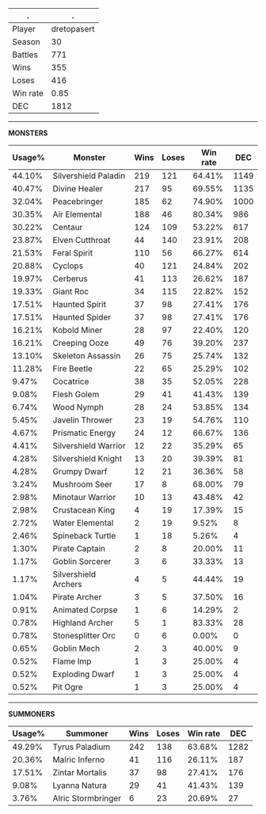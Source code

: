 .|.
|-|-
Player|dretopasert
Season|30
Battles|771
Wins|355
Loses|416
Win rate|0.85
DEC|1812

---
**MONSTERS**

Usage%|Monster|Wins|Loses|Win rate|DEC|
-|-|-|-|-|-|
44.10%|Silvershield Paladin|219|121|64.41%|1149|
40.47%|Divine Healer|217|95|69.55%|1135|
32.04%|Peacebringer|185|62|74.90%|1000|
30.35%|Air Elemental|188|46|80.34%|986|
30.22%|Centaur|124|109|53.22%|617|
23.87%|Elven Cutthroat|44|140|23.91%|208|
21.53%|Feral Spirit|110|56|66.27%|614|
20.88%|Cyclops|40|121|24.84%|202|
19.97%|Cerberus|41|113|26.62%|187|
19.33%|Giant Roc|34|115|22.82%|152|
17.51%|Haunted Spirit|37|98|27.41%|176|
17.51%|Haunted Spider|37|98|27.41%|176|
16.21%|Kobold Miner|28|97|22.40%|120|
16.21%|Creeping Ooze|49|76|39.20%|237|
13.10%|Skeleton Assassin|26|75|25.74%|132|
11.28%|Fire Beetle|22|65|25.29%|102|
9.47%|Cocatrice|38|35|52.05%|228|
9.08%|Flesh Golem|29|41|41.43%|139|
6.74%|Wood Nymph|28|24|53.85%|134|
5.45%|Javelin Thrower|23|19|54.76%|110|
4.67%|Prismatic Energy|24|12|66.67%|136|
4.41%|Silvershield Warrior|12|22|35.29%|65|
4.28%|Silvershield Knight|13|20|39.39%|81|
4.28%|Grumpy Dwarf|12|21|36.36%|58|
3.24%|Mushroom Seer|17|8|68.00%|79|
2.98%|Minotaur Warrior|10|13|43.48%|42|
2.98%|Crustacean King|4|19|17.39%|15|
2.72%|Water Elemental|2|19|9.52%|8|
2.46%|Spineback Turtle|1|18|5.26%|4|
1.30%|Pirate Captain|2|8|20.00%|11|
1.17%|Goblin Sorcerer|3|6|33.33%|13|
1.17%|Silvershield Archers|4|5|44.44%|19|
1.04%|Pirate Archer|3|5|37.50%|16|
0.91%|Animated Corpse|1|6|14.29%|2|
0.78%|Highland Archer|5|1|83.33%|28|
0.78%|Stonesplitter Orc|0|6|0.00%|0|
0.65%|Goblin Mech|2|3|40.00%|9|
0.52%|Flame Imp|1|3|25.00%|4|
0.52%|Exploding Dwarf|1|3|25.00%|4|
0.52%|Pit Ogre|1|3|25.00%|4|

---
**SUMMONERS**

Usage%|Summoner|Wins|Loses|Win rate|DEC|
-|-|-|-|-|-|
49.29%|Tyrus Paladium|242|138|63.68%|1282|
20.36%|Malric Inferno|41|116|26.11%|187|
17.51%|Zintar Mortalis|37|98|27.41%|176|
9.08%|Lyanna Natura|29|41|41.43%|139|
3.76%|Alric Stormbringer|6|23|20.69%|27|
